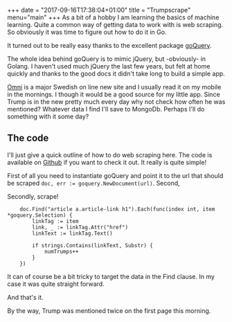 +++
date = "2017-09-16T17:38:04+01:00"
title = "Trumpscrape"
menu="main"
+++
As a bit of a hobby I am learning the basics of machine learning. Quite a common way of getting data to work with is web scraping. So obviously it was time to figure out how to do it in Go.

It turned out to be really easy thanks to the excellent package [goQuery](https://github.com/PuerkitoBio/goquery).

The whole idea behind goQuery is to mimic jQuery, but -obviously- in Golang. I haven't used much jQuery the last few years, but felt at home quickly and thanks to the good docs it didn't take long to build a simple app.

[Omni]("http://omni.se") is a major Swedish on line new site and I usually read it on my mobile in the mornings. I though it would be a good source for my little app. Since Trump is in the new pretty much every day why not check how often he was mentioned? Whatever data I find I'll save to MongoDb. Perhaps I'll do something with it some day?

## The code
I'll just give a quick outline of how to do web scraping here. The code is available on [Github](https://github.com/hfogelberg/trumpscrape) if you want to check it out. It really is quite simple!

First of all you need to instantiate goQuery and point it to the url that should be scraped `doc, err := goquery.NewDocument(url)`. Second, 

Secondly, scrape! 

````
	doc.Find("article a.article-link h1").Each(func(index int, item *goquery.Selection) {
		linkTag := item
		link, _ := linkTag.Attr("href")
		linkText := linkTag.Text()

		if strings.Contains(linkText, Substr) {
			numTrumps++
		}
	})
  ````

It can of course be a bit tricky to target the data in the Find clause. In my case it was quite straight forward. 


And that's it.

By the way, Trump was mentioned twice on the first page this morning.